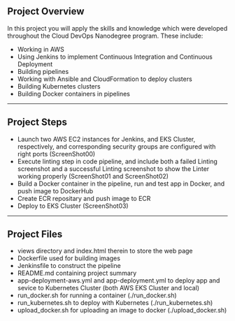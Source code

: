 ## Project Overview

In this project you will apply the skills and knowledge which were developed throughout the Cloud DevOps Nanodegree program. These include:

* Working in AWS
* Using Jenkins to implement Continuous Integration and Continuous Deployment
* Building pipelines
* Working with Ansible and CloudFormation to deploy clusters
* Building Kubernetes clusters
* Building Docker containers in pipelines

---

## Project Steps

* Launch two AWS EC2 instances for Jenkins, and EKS Cluster, respectively, and corresponding security groups are configured with right ports (ScreenShot00)
* Execute linting step in code pipeline, and include both a failed Linting screenshot and a successful Linting screenshot to show the Linter working properly
 (ScreenShot01 and ScreenShot02)
* Build a Docker container in the pipeline, run and test app in Docker, and push image to DockerHub
* Create ECR repositary and push image to ECR
* Deploy to EKS Cluster (ScreenShot03)

---

## Project Files

* views directory and index.html therein to store the web page
* Dockerfile used for building images
* Jenkinsfile to construct the pipeline
* README.md containing project summary
* app-deployment-aws.yml and app-deployment.yml to deploy app and sevice to Kubernetes Cluster (both AWS EKS Cluster and local)
* run_docker.sh for running a container (./run_docker.sh)
* run_kubernetes.sh to deploy with Kubernetes (./run_kubernetes.sh)
* upload_docker.sh for uploading an image to docker (./upload_docker.sh)
